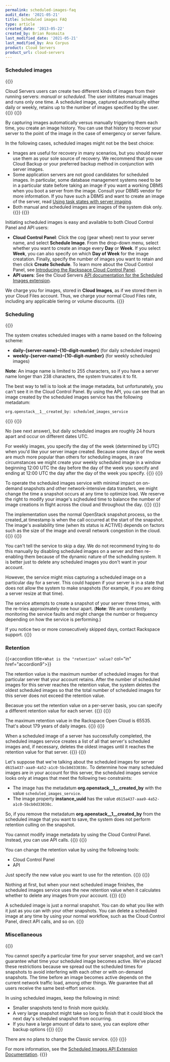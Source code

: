 ```yaml
---
permalink: scheduled-images-faq
audit_date: '2021-05-21'
title: Scheduled images FAQ
type: article
created_date: '2013-05-22'
created_by: Brian Rosmaita
last_modified_date: '2021-05-21'
last_modified_by: Ana Corpus
product: Cloud Servers
product_url: cloud-servers
---
```


### Scheduled images

{{<accordion title="What are scheduled images?" col="in" href="accordion1">}}

Cloud Servers users can create two different kinds of images from their
running servers: *manual* or *scheduled*. The user inititates manual images
and runs only one time. A scheduled image, captured automatically either
daily or weekly, retains up to the number of images specified by the user.
{{</accordion>}}
{{<accordion title="Why would I use scheduled images?" col="in" href="accordion2">}}

By capturing images automatically versus manually triggering them
each time, you create an image history. You can use that history to
recover your server to the point of the image in the case of
emergency or server failure.

In the following cases, scheduled images might not be the best choice:

-   Images are useful for recovery in many scenarios, but you should never
    use them as your sole source of recovery. We recommend that you use
    Cloud Backup or your preferred backup method in conjunction with
    server images.
-   Some application servers are not good candidates for
    scheduled images. In particular, some database management systems
    need to be in a particular state before taking an image if you want
    a working DBMS when you boot a server from the image. Consult your
    DBMS vendor for more information. If you have such a DBMS and
    want to create an image of the server, read [Using task states with
    server imaging](/support/how-to/using-task-states-with-server-imaging).
-   Both manual and scheduled images are images of the system disk only.
{{</accordion>}}
{{<accordion title="How do I use scheduled images?" col="in" href="accordion3">}}

Initiating scheduled images is easy and available to both Cloud Control Panel
and API users:

-   **Cloud Control Panel**: Click the cog (gear wheel) next to your server
    name, and select **Schedule Image**. From the drop-down menu, select whether
    you want to create an image every **Day** or **Week**. If you
    select **Week**, you can also specify on which **Day of Week** for
    the image creatation. Finally, specify the number of images you
    want to retain and then click **Create Schedule**. To learn more about
    the Cloud Control Panel, see
    [Introducing the Rackspace Cloud Control Panel](/support/how-to/introducing-the-rackspace-cloud-control-panel).
-   **API users**: See the Cloud Servers [API documentation for the Scheduled Images
    extension](https://docs.rackspace.com/docs/cloud-servers/v2/api-reference/svr-images-operations#enable-scheduled-images).

We charge you for images, stored in **Cloud Images**, as if we stored them
in your Cloud Files account. Thus, we charge your normal Cloud
Files rate, including any applicable tiering or volume discounts.
{{</accordion>}}

### Scheduling

{{<accordion title="How can I tell scheduled images from snapshots I took myself when I look at my image list?" col="in" href="accordion4">}}

The system creates scheduled images with a name based on the following scheme:

-   **daily-{server-name}-{10-digit-number}** (for daily
    scheduled images)
-   **weekly-{server-name}-{10-digit-number}** (for weekly
    scheduled images)

 **Note**: An image name is limited to 255 characters, so if you have a server
           name longer than 238 characters, the system truncates it to fit.

The best way to tell is to look at the image metadata, but
unfortunately, you can't see it in the Cloud Control Panel. By using
the API, you can see that an image created by the scheduled images service
has the following metadatum:

    org.openstack__1__created_by: scheduled_images_service

{{</accordion>}}
{{<accordion title="Is there a minimum or maximum time between scheduled images?" col="in" href="accordion5">}}

No (see next answer), but daily scheduled images are roughly 24
hours apart and occur on different dates UTC.

For weekly images, you specify the day of the week (determined by UTC)
when you'd like your server image created. Because some days of the week are
much more popular than others for scheduling images, in rare
circumstances we might create your weekly scheduled image in a window
beginning 12:00 UTC the day before the day of the week you specify and
ending at 12:00 UTC the day after the day of the week you specify.
{{</accordion>}}
{{<accordion title="Will they occur on the same time each day?" col="in" href="accordion6">}}

To operate the scheduled images service with minimal impact on
on-demand snapshots and other network-intensive data transfers, we might
change the time a snapshot occurs at any time to optimize load.  We
reserve the right to modify your image's scjheduled time to
balance the number of image creations in flight across the cloud
and throughout the day.
{{</accordion>}}
{{<accordion title="Does the image created\_at parameter reflect the completion or start time?" col="in" href="accordion7">}}

The implementation uses the normal OpenStack snapshot process, so
the created\_at timestamp is when the call occurred at
the start of the snapshot.  The image's availability time
(when its status is ACTIVE) depends on factors such as the size
of the image and overall network congestion in the cloud.
{{</accordion>}}
{{<accordion title="Can I miss a day?" col="in" href="accordion8">}}

You can't tell the service to skip a day. We
do not recommend trying to do this manually by disabling scheduled
images on a server and then re-enabling them because of the dynamic
nature of the scheduling system. It is better just to delete any
scheduled images you don't want in your account.

However, the service might miss capturing a scheduled image on a
particular day for a server. This could happen if your server is
in a state that does not allow the system to make snapshots (for example,
if you are doing a server resize at that time).
    
The service attempts to create a snapshot of your server three times,
with the re-tries approximately one hour apart. (**Note**: We are constantly monitoring
the service faults and might change the number or frequency depending
on how the service is performing.)

If you notice two or more consecutively skipped days, contact Rackspace
support.
{{</accordion>}}

### Retention

{{<accordion title=`What is the "retention" value?` col="in" href="accordion9">}}

The retention value is the maximum number of scheduled images for that
particular server that your account retains. After the
number of scheduled images for this server reaches the retention value,
the system deletes the oldest scheduled images so that the total number
of scheduled images for this server does not exceed the retention value.

Becasue you set the retention value on a per-server basis, you can
specify a different retention value for each server.
{{</accordion>}}
{{<accordion title="What is the maximum retention value?" col="in" href="accordion10">}}

The maximum retention value in the Rackspace Open Cloud is 65535.
That's about 179 years of daily images.
{{</accordion>}}
{{<accordion title="When does automatic deletion occur?" col="in" href="accordion11">}}

When a scheduled image of a server has successfully completed, the
scheduled images service creates a list of all that server's scheduled
images and, if necessary, deletes the oldest images until it reaches the
retention value for that server.
{{</accordion>}}
{{<accordion title="What if I don't want certain images automatically deleted?" col="in" href="accordion12">}}

Let's suppose that we're talking about the scheduled images for server
`d615a437-aaa9-4a52-a1c0-5bcb0d33038c`. To determine how many
scheduled images are in your account for this server, the scheduled
images service looks only at images that meet the following two
constraints:

-   The image has the metadatum **org.openstack\_\_1\_\_created\_by**
    with the value `scheduled_images_service`.
-   The image property **instance_uuid** has the value
    `d615a437-aaa9-4a52-a1c0-5bcb0d33038c`.

So, if you remove the metadatum **org.openstack\_\_1\_\_created\_by** from
the scheduled image that you want to save, the system does not perform
retention culling on the snapshot.

You cannot modify image metadata by using the Cloud
Control Panel. Instead, you can use API calls.
{{</accordion>}}
{{<accordion title="How can I change the retention value on my server?" col="in" href="accordion13">}}

You can change the retention value by using the following tools:

-   Cloud Control Panel
-   API

Just specify the new value you want to use for the retention.
{{</accordion>}}
{{<accordion title="What happens to the scheduled images in my account when I change the retention value?" col="in" href="accordion14">}}

Nothing at first, but when your next scheduled image finishes, the
scheduled images service uses the new retention value when it
calculates whether to delete any images from your account.
{{</accordion>}}
{{<accordion title="What if I want to delete a scheduled image right away?" col="in" href="accordion15">}}

A scheduled image is just a normal snapshot. You can do what you like
with it just as you can with your other snapshots. You can delete a
scheduled image at any time by using your normal workflow, such as the Cloud
Control Panel, direct API calls, and so on.
{{</accordion>}}

### Miscellaneous

{{<accordion title="Can I schedule when my image starts or completes?" col="in" href="accordion16">}}

You cannot specify a particular time for your server snapshot, and we can't
guarantee what time your scheduled image becomes active. We've placed these
restrictions because we spread out the scheduled times for snapshots to
avoid interfering with each other or with on-demand snapshots. The
time before an image becomes active depends on the current network
traffic load, among other things. We guarantee that all users
receive the same best-effort service.

In using scheduled images, keep the following in mind:

-  Smaller snapshots tend to finish more quickly.
-  A very large snapshot might take so long to finish that it could block
   the next day's scheduled snapshot from occurring.
-  If you have a large amount of data to save, you can explore
   other backup options
{{</accordion>}}
{{<accordion title="A service similar to scheduled images exists in the Classic Rackspace Cloud. Will the Classic service stay the same change to work like scheduled images in the Rackspace Open Cloud?" col="in" href="accordion17">}}

There are no plans to change the Classic service.
{{</accordion>}}
{{<accordion title="Where can I get more information about scheduled images?" col="in" href="accordion18">}}

For more information, see the [Scheduled Images API Extension
    Documentation](https://docs.rackspace.com/docs/cloud-servers/v2/api-reference/svr-images-operations#enable-scheduled-images).
{{</accordion>}}
